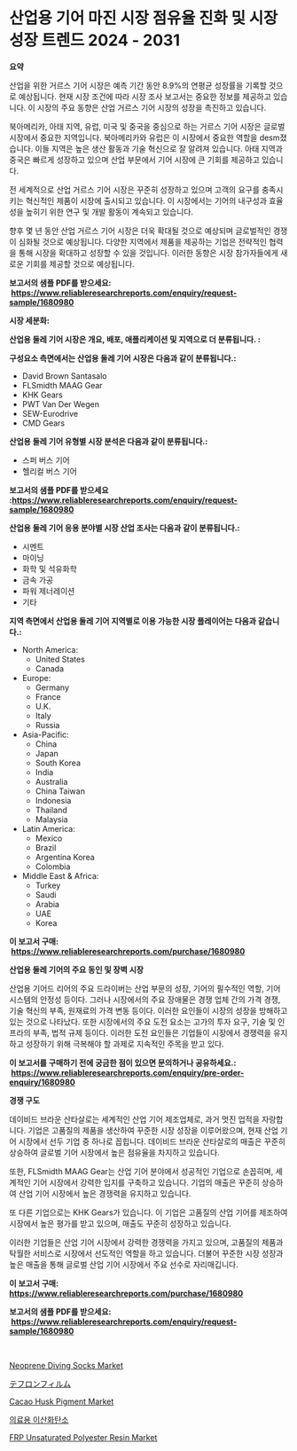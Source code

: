 <p><h1>산업용 기어 마진 시장 점유율 진화 및 시장 성장 트렌드 2024 - 2031</h1></p><p><strong>요약</strong></p>
<p><p>산업을 위한 거르스 기어 시장은 예측 기간 동안 8.9%의 연평균 성장률을 기록할 것으로 예상됩니다. 현재 시장 조건에 따라 시장 조사 보고서는 중요한 정보를 제공하고 있습니다. 이 시장의 주요 동향은 산업 거르스 기어 시장의 성장을 촉진하고 있습니다.</p><p>북아메리카, 아태 지역, 유럽, 미국 및 중국을 중심으로 하는 거르스 기어 시장은 글로벌 시장에서 중요한 지역입니다. 북아메리카와 유럽은 이 시장에서 중요한 역할을 desm졌습니다. 이들 지역은 높은 생산 활동과 기술 혁신으로 잘 알려져 있습니다. 아태 지역과 중국은 빠르게 성장하고 있으며 산업 부문에서 기어 시장에 큰 기회를 제공하고 있습니다.</p><p>전 세계적으로 산업 거르스 기어 시장은 꾸준히 성장하고 있으며 고객의 요구를 충족시키는 혁신적인 제품이 시장에 출시되고 있습니다. 이 시장에서는 기어의 내구성과 효율성을 높히기 위한 연구 및 개발 활동이 계속되고 있습니다.</p><p>향후 몇 년 동안 산업 거르스 기어 시장은 더욱 확대될 것으로 예상되며 글로벌적인 경쟁이 심화될 것으로 예상됩니다. 다양한 지역에서 제품을 제공하는 기업은 전략적인 협력을 통해 시장을 확대하고 성장할 수 있을 것입니다. 이러한 동향은 시장 참가자들에게 새로운 기회를 제공할 것으로 예상됩니다.</p></p>
<p><strong>보고서의 샘플 PDF를 받으세요: &nbsp;<a href="https://www.reliableresearchreports.com/enquiry/request-sample/1680980">https://www.reliableresearchreports.com/enquiry/request-sample/1680980</a></strong></p>
<p><strong>시장 세분화:</strong></p>
<p><strong> 산업용 둘레 기어 시장은 개요, 배포, 애플리케이션 및 지역으로 더 분류됩니다. :</strong></p>
<p><strong>구성요소 측면에서는 산업용 둘레 기어 시장은 다음과 같이 분류됩니다.:</strong></p>
<p><ul><li>David Brown Santasalo</li><li>FLSmidth MAAG Gear</li><li>KHK Gears</li><li>PWT Van Der Wegen</li><li>SEW-Eurodrive</li><li>CMD Gears</li></ul></p>
<p><strong> 산업용 둘레 기어 유형별 시장 분석은 다음과 같이 분류됩니다.:</strong></p>
<p><ul><li>스퍼 버스 기어</li><li>헬리컬 버스 기어</li></ul></p>
<p><strong>보고서의 샘플 PDF를 받으세요 :<a href="https://www.reliableresearchreports.com/enquiry/request-sample/1680980">https://www.reliableresearchreports.com/enquiry/request-sample/1680980</a></strong></p>
<p><strong> 산업용 둘레 기어 응용 분야별 시장 산업 조사는 다음과 같이 분류됩니다.:</strong></p>
<p><ul><li>시멘트</li><li>마이닝</li><li>화학 및 석유화학</li><li>금속 가공</li><li>파워 제너레이션</li><li>기타</li></ul></p>
<p><strong>지역 측면에서 산업용 둘레 기어 지역별로 이용 가능한 시장 플레이어는 다음과 같습니다.:</strong></p>
<p><ul>
    <li>
        North America:
        <ul>
            <li>United States</li>
            <li>Canada</li>
        </ul>
    </li>
    <li>
        Europe:
        <ul>
            <li>Germany</li>
            <li>France</li>
            <li>U.K.</li>
            <li>Italy</li>
            <li>Russia</li>
        </ul>
    </li>
    <li>
        Asia-Pacific:
        <ul>
            <li>China</li>
            <li>Japan</li>
            <li>South Korea</li>
            <li>India</li>
            <li>Australia</li>
            <li>China Taiwan</li>
            <li>Indonesia</li>
            <li>Thailand</li>
            <li>Malaysia</li>
        </ul>
    </li>
    <li>
        Latin America:
        <ul>
            <li>Mexico</li>
            <li>Brazil</li>
            <li>Argentina Korea</li>
            <li>Colombia</li>
        </ul>
    </li>
    <li>
        Middle East & Africa:
        <ul>
            <li>Turkey</li>
            <li>Saudi</li>
            <li>Arabia</li>
            <li>UAE</li>
            <li>Korea</li>
        </ul>
    </li>
    </ul></p>
<p><strong>이 보고서 구매: &nbsp;<a href="https://www.reliableresearchreports.com/purchase/1680980">https://www.reliableresearchreports.com/purchase/1680980</a></strong></p>
<p><strong>산업용 둘레 기어의 주요 동인 및 장벽 시장</strong></p>
<p><p>산업용 기어드 리어의 주요 드라이버는 산업 부문의 성장, 기어의 필수적인 역할, 기어 시스템의 안정성 등이다. 그러나 시장에서의 주요 장애물은 경쟁 업체 간의 가격 경쟁, 기술 혁신의 부족, 원재료의 가격 변동 등이다. 이러한 요인들이 시장의 성장을 방해하고 있는 것으로 나타났다. 또한 시장에서의 주요 도전 요소는 고가의 투자 요구, 기술 및 인프라의 부족, 법적 규제 등이다. 이러한 도전 요인들은 기업들이 시장에서 경쟁력을 유지하고 성장하기 위해 극복해야 할 과제로 지속적인 주목을 받고 있다.</p></p>
<p><strong>이 보고서를 구매하기 전에 궁금한 점이 있으면 문의하거나 공유하세요.: &nbsp;<a href="https://www.reliableresearchreports.com/enquiry/pre-order-enquiry/1680980">https://www.reliableresearchreports.com/enquiry/pre-order-enquiry/1680980</a></strong></p>
<p><strong>경쟁 구도</strong></p>
<p><p>데이비드 브라운 산타살로는 세계적인 산업 기어 제조업체로, 과거 멋진 업적을 자랑합니다. 기업은 고품질의 제품을 생산하여 꾸준한 시장 성장을 이루어왔으며, 현재 산업 기어 시장에서 선두 기업 중 하나로 꼽힙니다. 데이비드 브라운 산타살로의 매출은 꾸준히 상승하여 글로벌 기어 시장에서 높은 점유율을 차지하고 있습니다.</p><p>또한, FLSmidth MAAG Gear는 산업 기어 분야에서 성공적인 기업으로 손꼽히며, 세계적인 기어 시장에서 강력한 입지를 구축하고 있습니다. 기업의 매출은 꾸준히 상승하여 산업 기어 시장에서 높은 경쟁력을 유지하고 있습니다.</p><p>또 다른 기업으로는 KHK Gears가 있습니다. 이 기업은 고품질의 산업 기어를 제조하여 시장에서 높은 평가를 받고 있으며, 매출도 꾸준히 성장하고 있습니다.</p><p>이러한 기업들은 산업 기어 시장에서 강력한 경쟁력을 가지고 있으며, 고품질의 제품과 탁월한 서비스로 시장에서 선도적인 역할을 하고 있습니다. 더불어 꾸준한 시장 성장과 높은 매출을 통해 글로벌 산업 기어 시장에서 주요 선수로 자리매깁니다.</p></p>
<p><strong>이 보고서 구매: &nbsp; <a href="https://www.reliableresearchreports.com/purchase/1680980">https://www.reliableresearchreports.com/purchase/1680980</a></strong></p>
<p><strong>보고서의 샘플 PDF를 받으세요: &nbsp;<a href="https://www.reliableresearchreports.com/enquiry/request-sample/1680980">https://www.reliableresearchreports.com/enquiry/request-sample/1680980</a></strong><strong></strong></p>
<p>&nbsp;</p>
<p><p><a href="https://github.com/gulaimolin/Market-Research-Report-List-3/blob/main/neoprene-diving-socks-market.md">Neoprene Diving Socks Market</a></p><p><a href="https://github.com/oqxogxyvqe90775/Market-Research-Report-List-1/blob/main/38377543809.md">テフロンフィルム</a></p><p><a href="https://issuu.com/reportprime-2/docs/cacao-husk-pigment-market-size-2030.pptx">Cacao Husk Pigment Market</a></p><p><a href="https://medium.com/@boydsmitham726/%EC%9D%98%EB%A3%8C-%EC%9D%B4%EC%82%B0%ED%99%94%ED%83%84%EC%86%8C-%EC%8B%9C%EC%9E%A5-%EB%B3%B4%EA%B3%A0%EC%84%9C%EB%8A%94-%EC%9D%B4-%EC%8B%9C%EC%9E%A5%EC%9D%98-%EC%B5%9C%EC%8B%A0-%EB%8F%99%ED%96%A5%EA%B3%BC-%EC%84%B1%EC%9E%A5-%EA%B8%B0%ED%9A%8C%EB%A5%BC-%EB%B3%B4%EC%97%AC%EC%A4%8D%EB%8B%88%EB%8B%A4-11837868bd30">의료용 이산화탄소</a></p><p><a href="https://issuu.com/reportprime-2/docs/frp-unsaturated-polyester-resin-market-size-2030.p">FRP Unsaturated Polyester Resin Market</a></p></p>